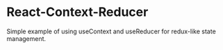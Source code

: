 # React-Context-Reducer

Simple example of using useContext and useReducer for redux-like state management.
